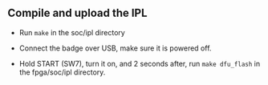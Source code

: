 Compile and upload the IPL
--------------------------

- Run `make` in the soc/ipl directory

- Connect the badge over USB, make sure it is powered off.

- Hold START (SW7), turn it on, and 2 seconds after, run `make dfu_flash` in the 
  fpga/soc/ipl directory.

